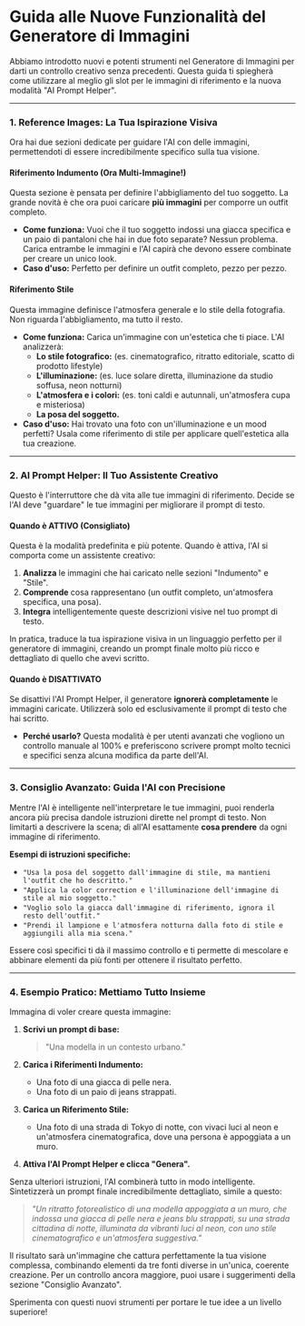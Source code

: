 # Guida alle Nuove Funzionalità del Generatore di Immagini

Abbiamo introdotto nuovi e potenti strumenti nel Generatore di Immagini per darti un controllo creativo senza precedenti. Questa guida ti spiegherà come utilizzare al meglio gli slot per le immagini di riferimento e la nuova modalità "AI Prompt Helper".

---

### 1. Reference Images: La Tua Ispirazione Visiva

Ora hai due sezioni dedicate per guidare l'AI con delle immagini, permettendoti di essere incredibilmente specifico sulla tua visione.

#### **Riferimento Indumento (Ora Multi-Immagine!)**

Questa sezione è pensata per definire l'abbigliamento del tuo soggetto. La grande novità è che ora puoi caricare **più immagini** per comporre un outfit completo.

*   **Come funziona:** Vuoi che il tuo soggetto indossi una giacca specifica e un paio di pantaloni che hai in due foto separate? Nessun problema. Carica entrambe le immagini e l'AI capirà che devono essere combinate per creare un unico look.
*   **Caso d'uso:** Perfetto per definire un outfit completo, pezzo per pezzo.

#### **Riferimento Stile**

Questa immagine definisce l'atmosfera generale e lo stile della fotografia. Non riguarda l'abbigliamento, ma tutto il resto.

*   **Come funziona:** Carica un'immagine con un'estetica che ti piace. L'AI analizzerà:
    *   **Lo stile fotografico:** (es. cinematografico, ritratto editoriale, scatto di prodotto lifestyle)
    *   **L'illuminazione:** (es. luce solare diretta, illuminazione da studio soffusa, neon notturni)
    *   **L'atmosfera e i colori:** (es. toni caldi e autunnali, un'atmosfera cupa e misteriosa)
    *   **La posa del soggetto.**
*   **Caso d'uso:** Hai trovato una foto con un'illuminazione e un mood perfetti? Usala come riferimento di stile per applicare quell'estetica alla tua creazione.

---

### 2. AI Prompt Helper: Il Tuo Assistente Creativo

Questo è l'interruttore che dà vita alle tue immagini di riferimento. Decide se l'AI deve "guardare" le tue immagini per migliorare il prompt di testo.

#### **Quando è ATTIVO (Consigliato)**

Questa è la modalità predefinita e più potente. Quando è attiva, l'AI si comporta come un assistente creativo:

1.  **Analizza** le immagini che hai caricato nelle sezioni "Indumento" e "Stile".
2.  **Comprende** cosa rappresentano (un outfit completo, un'atmosfera specifica, una posa).
3.  **Integra** intelligentemente queste descrizioni visive nel tuo prompt di testo.

In pratica, traduce la tua ispirazione visiva in un linguaggio perfetto per il generatore di immagini, creando un prompt finale molto più ricco e dettagliato di quello che avevi scritto.

#### **Quando è DISATTIVATO**

Se disattivi l'AI Prompt Helper, il generatore **ignorerà completamente** le immagini caricate. Utilizzerà solo ed esclusivamente il prompt di testo che hai scritto.

*   **Perché usarlo?** Questa modalità è per utenti avanzati che vogliono un controllo manuale al 100% e preferiscono scrivere prompt molto tecnici e specifici senza alcuna modifica da parte dell'AI.

---

### 3. Consiglio Avanzato: Guida l'AI con Precisione

Mentre l'AI è intelligente nell'interpretare le tue immagini, puoi renderla ancora più precisa dandole istruzioni dirette nel prompt di testo. Non limitarti a descrivere la scena; dì all'AI esattamente **cosa prendere** da ogni immagine di riferimento.

**Esempi di istruzioni specifiche:**

*   `"Usa la posa del soggetto dall'immagine di stile, ma mantieni l'outfit che ho descritto."`
*   `"Applica la color correction e l'illuminazione dell'immagine di stile al mio soggetto."`
*   `"Voglio solo la giacca dall'immagine di riferimento, ignora il resto dell'outfit."`
*   `"Prendi il lampione e l'atmosfera notturna dalla foto di stile e aggiungili alla mia scena."`

Essere così specifici ti dà il massimo controllo e ti permette di mescolare e abbinare elementi da più fonti per ottenere il risultato perfetto.

---

### 4. Esempio Pratico: Mettiamo Tutto Insieme

Immagina di voler creare questa immagine:

1.  **Scrivi un prompt di base:**
    > "Una modella in un contesto urbano."

2.  **Carica i Riferimenti Indumento:**
    *   Una foto di una giacca di pelle nera.
    *   Una foto di un paio di jeans strappati.

3.  **Carica un Riferimento Stile:**
    *   Una foto di una strada di Tokyo di notte, con vivaci luci al neon e un'atmosfera cinematografica, dove una persona è appoggiata a un muro.

4.  **Attiva l'AI Prompt Helper e clicca "Genera".**

Senza ulteriori istruzioni, l'AI combinerà tutto in modo intelligente. Sintetizzerà un prompt finale incredibilmente dettagliato, simile a questo:

> *"Un ritratto fotorealistico di una modella appoggiata a un muro, che indossa una giacca di pelle nera e jeans blu strappati, su una strada cittadina di notte, illuminata da vibranti luci al neon, con uno stile cinematografico e un'atmosfera suggestiva."*

Il risultato sarà un'immagine che cattura perfettamente la tua visione complessa, combinando elementi da tre fonti diverse in un'unica, coerente creazione. Per un controllo ancora maggiore, puoi usare i suggerimenti della sezione "Consiglio Avanzato".

Sperimenta con questi nuovi strumenti per portare le tue idee a un livello superiore!